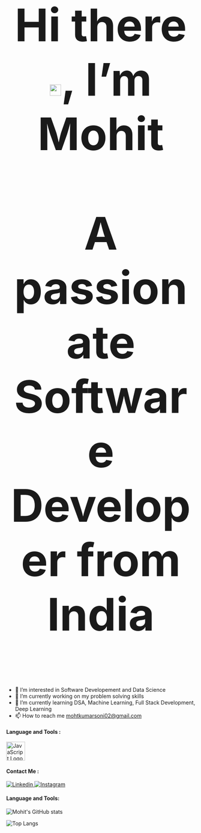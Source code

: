 <h2 align="center" style = "font-size:120px">
  <b> Hi there <img src="https://raw.githubusercontent.com/MartinHeinz/MartinHeinz/master/wave.gif" width="30px">, I’m Mohit</b></br>
</h2>

<p align="center" style = "font-size:120px">
  <b>A passionate Software Developer from India</b><br>
</p>

- 👀 I’m interested in Software Developement and Data Science
- 🔭 I’m currently working on my problem solving skills
- 🌱 I’m currently learning DSA, Machine Learning, Full Stack Development, Deep Learning
- 📫 How to reach me mohtkumarsoni02@gmail.com

#### Language and Tools :
<img src="https://www.freeiconspng.com/uploads/c--logo-icon-0.png" alt="JavaScript Logo" width="50" height="50"/> 

#### Contact Me :
<a href="www.linkedin.com/in/mohit-kumar-soni-63a15a171/">
  <img
    alt="Linkedin"
    src="https://img.shields.io/badge/linkedin-0077B5?logo=linkedin&logoColor=white&style=for-the-badge"
  />
</a>
<a href="https://www.instagram.com/m_ksoni02/">
  <img
    alt="Instagram"
    src="https://img.shields.io/badge/Instagram-E4405F?logo=instagram&logoColor=white&style=for-the-badge"
  />
</a>
</br>

#### Language and Tools:

![Mohit's GitHub stats](https://github-readme-stats.vercel.app/api?username=mohitksoni&show_icons=true&theme=merko)

![Top Langs](https://github-readme-stats.vercel.app/api/top-langs/?username=mohitksoni&show_icons=true&theme=merko)
<!---
mohitksoni/mohitksoni is a ✨ special ✨ repository because its `README.md` (this file) appears on your GitHub profile.
You can click the Preview link to take a look at your changes.
--->
